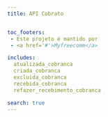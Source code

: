```yaml
---
title: API Cobrato


toc_footers:
 - Este projeto é mantido por
 - <a href='#'>Myfreecomm</a>

includes:
  atualizada_cobranca
  criada_cobranca
  excluida_cobranca
  recebida_cobranca
  refazer_recebimento_cobranca

search: true
---
```


